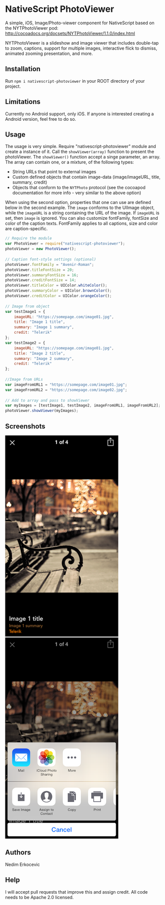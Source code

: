 # NativeScript PhotoViewer
A simple, iOS, Image/Photo-viewer component for NativeScript based on the NYTPhotoViewer pod: http://cocoadocs.org/docsets/NYTPhotoViewer/1.1.0/index.html

NYTPhotoViewer is a slideshow and image viewer that includes double-tap to zoom, captions, support for multiple images, interactive flick to dismiss, animated zooming presentation, and more.

## Installation
Run  ```npm i nativescript-photoviewer``` in your ROOT directory of your project.

## Limitations
Currently no Android support, only iOS. If anyone is interested creating a Android version, feel free to do so.

## Usage
The usage is very simple. Require "nativescript-photoviewer" module and create a instance of it. Call the ```showViewer(array)``` function to present the photoViewer. 
The ```showViewer()``` function accept a singe parameter, an array. The array can contain one, or a mixture, of the following types:
- String URLs that point to external images
- Custom defined objects that contain image-data (image/imageURL, title, summary, credit)
- Objects that conform to the ```NYTPhoto``` protocol (see the cocoapod documentation for more info - very similar to the above option)

When using the second option, properties that one can use are defined below in the second example. The ```image``` conforms to the UIImage object, while the ```imageURL``` is a string containing the URL of the image.
If ```imageURL``` is set, then ```image``` is ignored. You can also customize fontFamily, fontSize and color of the caption texts. FontFamily applies to all captions, size and color are caption-specific.  

```js
// Require the module
var PhotoViewer = require("nativescript-photoviewer");
photoViewer = new PhotoViewer();

// Caption font-style settings (optional)
photoViewer.fontFamily = "Avenir-Roman";
photoViewer.titleFontSize = 20;
photoViewer.summaryFontSize = 16;
photoViewer.creditFontSize = 14;
photoViewer.titleColor = UIColor.whiteColor();
photoViewer.summaryColor = UIColor.brownColor();
photoViewer.creditColor = UIColor.orangeColor();

// Image from object
var testImage1 = {
    imageURL: "https://somepage.com/image01.jpg",
    title: "Image 1 title",
    summary: "Image 1 summary",
    credit: "Telerik"
};
var testImage2 = {
    imageURL: "https://somepage.com/image01.jpg",
    title: "Image 2 title",
    summary: "Image 2 summary",
    credit: "Telerik"
};

//Image from URLs
var imageFromURL1 = "https://somepage.com/image01.jpg";
var imageFromURL2 = "https://somepage.com/image02.jpg";

// Add to array and pass to showViewer
var myImages = [testImage1, testImage2, imageFromURL1, imageFromURL2];
photoViewer.showViewer(myImages);
```

## Screenshots
![Demo PNG](ns-nytphoto-1.png) ![Demo PNG](ns-nytphoto-2.png)

## Authors
Nedim Erkocevic

## Help
I will accept pull requests that improve this and assign credit. All code needs to be Apache 2.0 licensed.